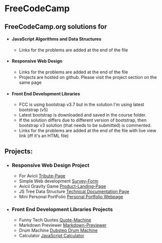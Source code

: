 # FreeCodeCamp

## FreeCodeCamp.org solutions for

-   #### JavaScript Algorithms and Data Structures
    -   Links for the problems are added at the end of the file
-   #### Responsive Web Design
    -   Links for the problems are added at the end of the file
    -   Projects are hosted on github. Please visit the project section on the same page
-   #### Front End Development Libraries
    -   FCC is using bootstrap v3.7 but in the solution I'm using latest bootstrap (v5)
    -   Latest bootstrap is downloaded and saved in the course folder.
    -   If the solution differs due to different version of bootstrap, then bootstrap v3 solution (that needs to be submitted) is commented.
    -   Links for the problems are added at the end of the file with live view link (iff it's an HTML file)

## Projects:

-   ### Responsive Web Design Project

    -   For Avicii [Tribute-Page](https://geekyorion.github.io/freecodecamp/Responsive%20Web%20Design/Responsive%20Web%20Design%20Projects/Build%20a%20Tribute%20Page/)
    -   Simple Web development [Survey-Form](https://geekyorion.github.io/freecodecamp/Responsive%20Web%20Design/Responsive%20Web%20Design%20Projects/Build%20a%20Survey%20Form/)
    -   Avicii Gravity Game [Product-Landing-Page](https://geekyorion.github.io/freecodecamp/Responsive%20Web%20Design/Responsive%20Web%20Design%20Projects/Build%20a%20Product%20Landing%20Page/)
    -   JS Tree Data Structure [Technical Documentation Page](https://geekyorion.github.io/freecodecamp/Responsive%20Web%20Design/Responsive%20Web%20Design%20Projects/Build%20a%20Technical%20Documentation%20Page/)
    -   Mini Personal PortFolio [Personal Portfolio Webpage](https://geekyorion.github.io/freecodecamp/Responsive%20Web%20Design/Responsive%20Web%20Design%20Projects/Build%20a%20Personal%20Portfolio%20Webpage/)

-   ### Front End Development Libraries Projects

    -   Funny Tech Quotes [Quote-Machine](https://geekyorion.github.io/freecodecamp/Front%20End%20Development%20Libraries/Front%20End%20Development%20Libraries%20Projects/Build%20a%20Random%20Quote%20Machine/)
    -   Markdown Previewer [Markdown-Previewer](https://geekyorion.github.io/freecodecamp/Front%20End%20Development%20Libraries/Front%20End%20Development%20Libraries%20Projects/Build%20a%20Markdown%20Previewer/)
    -   Drum Machine [Dubstep Drum Machine](https://geekyorion.github.io/freecodecamp/Front%20End%20Development%20Libraries/Front%20End%20Development%20Libraries%20Projects/Build%20a%20Drum%20Machine/)
    -   Calculator [JavaScript Calculator](https://geekyorion.github.io/freecodecamp/Front%20End%20Development%20Libraries/Front%20End%20Development%20Libraries%20Projects/Build%20a%20JavaScript%20Calculator/)
